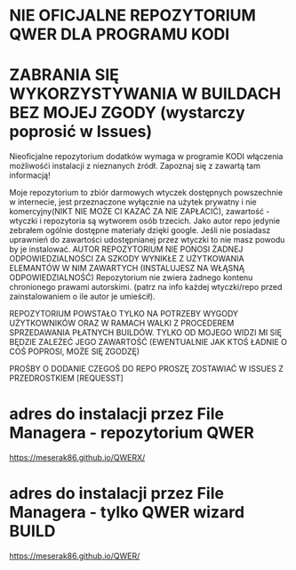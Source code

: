 #  NIE OFICJALNE REPOZYTORIUM QWER DLA PROGRAMU KODI

# ZABRANIA SIĘ WYKORZYSTYWANIA W BUILDACH BEZ MOJEJ ZGODY (wystarczy poprosić w Issues)

Nieoficjalne repozytorium dodatków wymaga w programie KODI włączenia możliwośći instalacji z nieznanych źródł. 
Zapoznaj się z zawartą tam informacją!

Moje repozytorium to zbiór darmowych wtyczek dostępnych powszechnie w internecie, 
jest przeznaczone wyłącznie na użytek prywatny i nie komercyjny(NIKT NIE MOŻE CI KAZAĆ ZA NIE ZAPŁACIĆ),
zawartość - wtyczki i repozytoria są wytworem osób trzecich. Jako autor repo jedynie zebrałem ogólnie dostępne materiały
dzięki google. Jeśli nie posiadasz uprawnień do zawartości udostępnianej przez wtyczki to nie masz powodu by je instalować.
AUTOR REPOZYTORIUM NIE PONOSI ŻADNEJ ODPOWIEDZIALNOŚCI ZA SZKODY WYNIKŁE Z UŻYTKOWANIA ELEMANTÓW W NIM ZAWARTYCH
(INSTALUJESZ NA WŁĄSNĄ ODPOWIEDZIALNOŚĆ)
Repozytorium nie zwiera żadnego kontenu chronionego prawami autorskimi.
(patrz na info każdej wtyczki/repo przed zainstalowaniem o ile autor je umieścił).

REPOZYTORIUM POWSTAŁO TYLKO NA POTRZEBY WYGODY UŻYTKOWNIKÓW ORAZ W RAMACH WALKI Z PROCEDEREM SPRZEDAWANIA PŁATNYCH BUILDÓW.
TYLKO OD MOJEGO WIDZI MI SIĘ BĘDZIE ZALEŻEĆ JEGO ZAWARTOŚĆ (EWENTUALNIE JAK KTOŚ ŁADNIE O COŚ POPROSI, MOŻE SIĘ ZGODZĘ)


PROŚBY O DODANIE CZEGOŚ DO REPO PROSZĘ ZOSTAWIAĆ W ISSUES Z PRZEDROSTKIEM [REQUESST]

# adres do instalacji przez File Managera - repozytorium QWER

https://meserak86.github.io/QWERX/


# adres do instalacji przez File Managera - tylko QWER wizard BUILD

https://meserak86.github.io/QWER/


